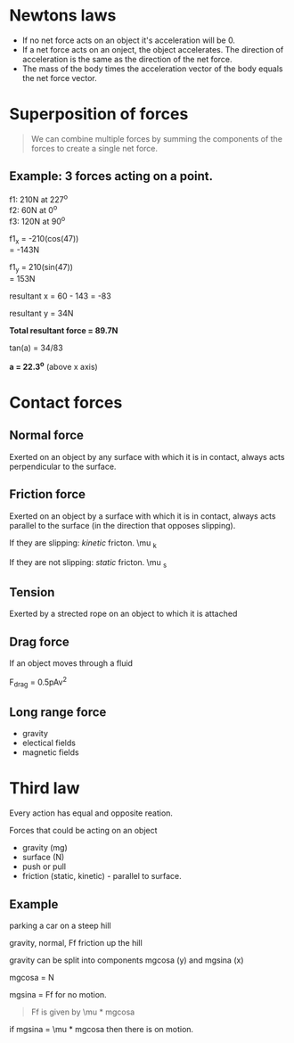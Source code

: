 # Newtons laws

* If no net force acts on an object it's acceleration will be 0.
* If a net force acts on an onject, the object accelerates. The direction of
  acceleration is the same as the direction of the net force.
* The mass of the body times the acceleration vector of the body equals the net
  force vector.

# Superposition of forces
> We can combine multiple forces by summing the components of the forces to
> create a single net force.

## Example: 3 forces acting on a point.
f1: 210N at 227<sup>o</sup>  
f2: 60N at 0<sup>o</sup>  
f3: 120N at 90<sup>o</sup>  

f1<sub>x</sub> = -210(cos(47))  
= -143N

f1<sub>y</sub> = 210(sin(47))  
= 153N

resultant x = 60 - 143 = -83

resultant y = 34N

**Total resultant force = 89.7N**

tan(a) = 34/83

**a = 22.3<sup>o</sup>** (above x axis)

# Contact forces
## Normal force
Exerted on an object by any surface with which it is in contact, always acts
perpendicular to the surface.

## Friction force
Exerted on an object by a surface with which it is in contact, always acts
parallel to the surface (in the direction that opposes slipping).

If they are slipping: *kinetic* fricton.
\mu <sub>k</sub>

If they are not slipping: *static* fricton.
\mu <sub>s</sub>

## Tension
Exerted by a strected rope on an object to which it is attached

## Drag force
If an object moves through a fluid

F<sub>drag</sub> = 0.5pAv<sup>2</sup>

## Long range force
* gravity
* electical fields
* magnetic fields

# Third law
Every action has equal and opposite reation.

Forces that could be acting on an object

* gravity (mg)
* surface (N)
* push or pull
* friction (static, kinetic) - parallel to surface.

## Example
parking a car on a steep hill

gravity, normal, Ff friction up the hill

gravity can be split into components mgcosa (y) and mgsina (x)

mgcosa = N

mgsina = Ff for no motion.

> Ff is given by \mu * mgcosa

if mgsina = \mu * mgcosa then there is on motion.
